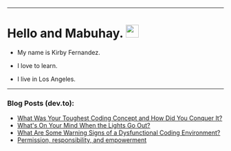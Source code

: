 
<img src="https://komarev.com/ghpvc/?username=kirbygit&style=flat-square&color=blue" alt=""/>

---
<h1>
  Hello and Mabuhay.
  <img src="https://media.giphy.com/media/hvRJCLFzcasrR4ia7z/giphy.gif" width="30px"/>
</h1>

- My name is Kirby Fernandez.

- I love to learn.

- I live in Los Angeles.

---

### Blog Posts (dev.to):
<!-- BLOG-POST-LIST:START -->
- [What Was Your Toughest Coding Concept and How Did You Conquer It?](https://dev.to/codenewbieteam/what-was-your-toughest-coding-concept-and-how-did-you-conquer-it-4nl8)
- [What&#39;s On Your Mind When the Lights Go Out?](https://dev.to/codenewbieteam/whats-on-your-mind-when-the-lights-go-out-4fmn)
- [What Are Some Warning Signs of a Dysfunctional Coding Environment?](https://dev.to/codenewbieteam/what-are-some-warning-signs-of-a-dysfunctional-coding-environment-khp)
- [Permission, responsibility, and empowerment](https://dev.to/ben/permission-responsibility-and-empowerment-4p6p)
<!-- BLOG-POST-LIST:END -->
